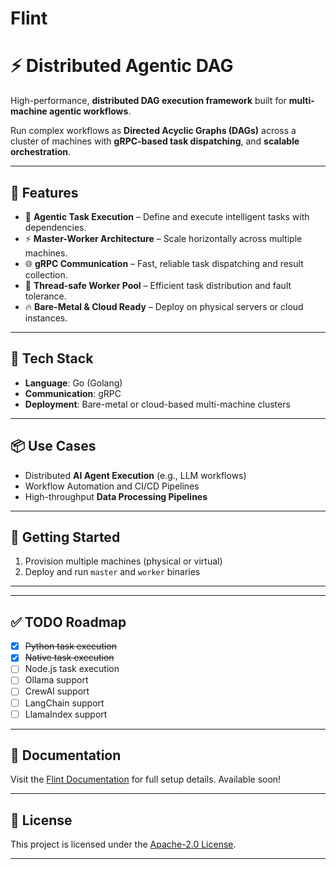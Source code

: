 # Flint
# ⚡ Distributed Agentic DAG

High-performance, **distributed DAG execution framework** built for **multi-machine agentic workflows**.

Run complex workflows as **Directed Acyclic Graphs (DAGs)** across a cluster of machines with **gRPC-based task dispatching**, and **scalable orchestration**.

---

## 🚀 Features

- 🧠 **Agentic Task Execution** – Define and execute intelligent tasks with dependencies.
- ⚡ **Master-Worker Architecture** – Scale horizontally across multiple machines.
- 🌐 **gRPC Communication** – Fast, reliable task dispatching and result collection.
- 🧵 **Thread-safe Worker Pool** – Efficient task distribution and fault tolerance.
- 🔥 **Bare-Metal & Cloud Ready** – Deploy on physical servers or cloud instances.

---

## 🔧 Tech Stack

- **Language**: Go (Golang)
- **Communication**: gRPC
- **Deployment**: Bare-metal or cloud-based multi-machine clusters

---

## 📦 Use Cases

- Distributed **AI Agent Execution** (e.g., LLM workflows)
- Workflow Automation and CI/CD Pipelines
- High-throughput **Data Processing Pipelines**

---

## 🚀 Getting Started

1. Provision multiple machines (physical or virtual)
2. Deploy and run `master` and `worker` binaries

---

---

## ✅ TODO Roadmap

- [x] ~~Python task execution~~
- [x] ~~Native task execution~~
- [ ] Node.js task execution
- [ ] Ollama support
- [ ] CrewAI support
- [ ] LangChain support
- [ ] LlamaIndex support

---

## 📄 Documentation

Visit the [Flint Documentation](https://aboyai.com/flint/docs) for full setup details. Available soon!

---

## 📄 License

This project is licensed under the [Apache-2.0 License](https://www.apache.org/licenses/LICENSE-2.0).

---
